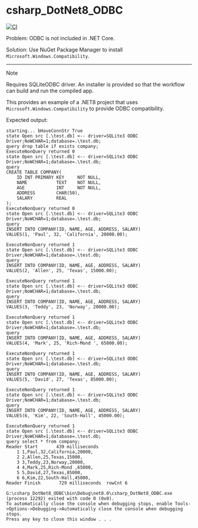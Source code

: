 # csharp_DotNet8_ODBC

[![CI](https://github.com/msi-cxb/csharp_DotNet8_ODBC/actions/workflows/CI.yml/badge.svg)](https://github.com/msi-cxb/csharp_DotNet8_ODBC/actions/workflows/CI.yml)

Problem: ODBC is not included in .NET Core. 

Solution: Use NuGet Package Manager to install `Microsoft.Windows.Compatibility`.

----

> [!NOTE]
>
> Requires SQLiteODBC driver. An installer is provided so that the workflow can build and run the compiled app.

This provides an example of a .NET8 project that uses `Microsoft.Windows.Compatibility` to provide ODBC compatibility.

Expected output:

```
starting... bHaveConnStr True
state Open src [.\test.db] <-- driver=SQLite3 ODBC Driver;NoWCHAR=1;database=.\test.db;
query drop table if exists company;
ExecuteNonQuery returned 0
state Open src [.\test.db] <-- driver=SQLite3 ODBC Driver;NoWCHAR=1;database=.\test.db;
query
CREATE TABLE COMPANY(
    ID INT PRIMARY KEY     NOT NULL,
    NAME           TEXT    NOT NULL,
    AGE            INT     NOT NULL,
    ADDRESS        CHAR(50),
    SALARY         REAL
);
ExecuteNonQuery returned 0
state Open src [.\test.db] <-- driver=SQLite3 ODBC Driver;NoWCHAR=1;database=.\test.db;
query
INSERT INTO COMPANY(ID, NAME, AGE, ADDRESS, SALARY)
VALUES(1, 'Paul', 32, 'California', 20000.00);

ExecuteNonQuery returned 1
state Open src [.\test.db] <-- driver=SQLite3 ODBC Driver;NoWCHAR=1;database=.\test.db;
query
INSERT INTO COMPANY(ID, NAME, AGE, ADDRESS, SALARY)
VALUES(2, 'Allen', 25, 'Texas', 15000.00);

ExecuteNonQuery returned 1
state Open src [.\test.db] <-- driver=SQLite3 ODBC Driver;NoWCHAR=1;database=.\test.db;
query
INSERT INTO COMPANY(ID, NAME, AGE, ADDRESS, SALARY)
VALUES(3, 'Teddy', 23, 'Norway', 20000.00);

ExecuteNonQuery returned 1
state Open src [.\test.db] <-- driver=SQLite3 ODBC Driver;NoWCHAR=1;database=.\test.db;
query
INSERT INTO COMPANY(ID, NAME, AGE, ADDRESS, SALARY)
VALUES(4, 'Mark', 25, 'Rich-Mond ', 65000.00);

ExecuteNonQuery returned 1
state Open src [.\test.db] <-- driver=SQLite3 ODBC Driver;NoWCHAR=1;database=.\test.db;
query
INSERT INTO COMPANY(ID, NAME, AGE, ADDRESS, SALARY)
VALUES(5, 'David', 27, 'Texas', 85000.00);

ExecuteNonQuery returned 1
state Open src [.\test.db] <-- driver=SQLite3 ODBC Driver;NoWCHAR=1;database=.\test.db;
query
INSERT INTO COMPANY(ID, NAME, AGE, ADDRESS, SALARY)
VALUES(6, 'Kim', 22, 'South-Hall', 45000.00);

ExecuteNonQuery returned 1
state Open src [.\test.db] <-- driver=SQLite3 ODBC Driver;NoWCHAR=1;database=.\test.db;
query select * from company;
Reader Start       439 milliseconds
    1 1,Paul,32,California,20000,
    2 2,Allen,25,Texas,15000,
    3 3,Teddy,23,Norway,20000,
    4 4,Mark,25,Rich-Mond ,65000,
    5 5,David,27,Texas,85000,
    6 6,Kim,22,South-Hall,45000,
Reader Finish       729 milliseconds  rowCnt 6

G:\csharp_DotNet8_ODBC\bin\Debug\net8.0\csharp_DotNet8_ODBC.exe (process 12292) exited with code 0 (0x0).
To automatically close the console when debugging stops, enable Tools->Options->Debugging->Automatically close the console when debugging stops.
Press any key to close this window . . .
```

